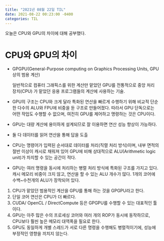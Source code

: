 ```yaml
---
title: "2021년 08월 22일 TIL"
date: 2021-08-22 00:23:00 -0400
categories: TIL
---
```


오늘은 CPU와 GPU의 차이에 대해 공부했다.

# CPU와 GPU의 차이

- GPGPU(General-Purpose computing on Graphics Processing Units, GPU 상의 범용 계산) 

  일반적으로 컴퓨터 그래픽스를 위한 계산만 맡았던 GPU를 전통적으로 중앙 처리 장치(CPU) 가 맡았던 응용 프로그램들의 계산에 사용하는 기술. 

- GPU의 구조는 CPU와 크게 달라 특화된 연산을 빠르게 수행하기 위해 비교적 단순한 다수의 ALU와 FPU에 비중을 둔 구조로 만들어졌다. 따라서 GPU 단독으로는 어떤 작업도 수행할 수 없으며, 여전히 GPU를 제어하고 명령하는 것은 CPU이다.
- GPU는 대량 계산에 용이하게 설계되므로 잘 이용하면 연산 성능 향상이 가능하다.  
- 둘 다 데이터를 읽어 연산을 통해 답을 도출
- CPU는 명령어가 입력된 순서대로 데이터를 처리(직렬 처리 방식)이며, 내부 면적의 절반 이상이 캐시로 채워져 있어 GPU에 비해 상대적으로 ALU(Arithmetic logic unit)가 차지할 수 있는 공간이 적다.
- GPU는 여러 명령을 동시에 처리하는 병렬 처리 방식에 특화된 구조를 가지고 있다. 캐시 메모리 비중이 크지 않고, 연산을 할 수 있는 ALU 개수가 많다. 1개의 코어에 수백~수천개의 ALU가 장착되어 있다.

1. CPU가 맡았던 범용적인 계산을 GPU를 통해 하는 것을 GPGPU라고 한다.
2. 단일 코어 연산은 CPU가 더 빠르다.
3. CUDA/ OpenCL / DirectCompute 등은 GPGPU를 수행할 수 있는 대표적인 툴이다.
4. GPU는 아주 많은 수의 프로세싱 코어와 여러 개의 ROP가 동시에 동작하므로, CPU보다 훨씬 높은 메모리 대역폭을 필요로 한다.
5. GPU도 동일하게 개별 스레드가 서로 다른 명령을 수행해도 병렬적이기에, 성능에 부정적인 영향을 끼치지 않는다.

